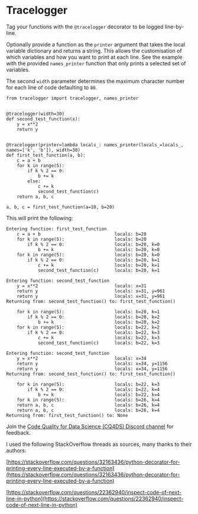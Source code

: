 # Tracelogger

Tag your functions with the `@tracelogger` decorator to be logged line-by-line.

Optionally provide a function as the `printer` argument that takes the local variable dictionary and returns a string. This allows the customisation of which variables and how you want to print at each line. See the example with the provided `names_printer` function that only prints a selected set of variables.

The second `width` parameter determines the maximum character number for each line of code defaulting to `80`.

```
from tracelogger import tracelogger, names_printer


@tracelogger(width=30)
def second_test_function(x):
    y = x**2
    return y


@tracelogger(printer=lambda locals_: names_printer(locals_=locals_, names=['k', 'b']), width=30)
def first_test_function(a, b):
    c = a + b
    for k in range(5):
        if k % 2 == 0:
            b += k
        else:
            c += k
            second_test_function(c)
    return a, b, c

a, b, c = first_test_function(a=10, b=20)
```

This will print the following:

```
Entering function: first_test_function
    c = a + b                            locals: b=20
    for k in range(5):                   locals: b=20
        if k % 2 == 0:                   locals: b=20, k=0
            b += k                       locals: b=20, k=0
    for k in range(5):                   locals: b=20, k=0
        if k % 2 == 0:                   locals: b=20, k=1
            c += k                       locals: b=20, k=1
            second_test_function(c)      locals: b=20, k=1

Entering function: second_test_function
    y = x**2                             locals: x=31
    return y                             locals: x=31, y=961
    return y                             locals: x=31, y=961
Returning from: second_test_function() to: first_test_function()

    for k in range(5):                   locals: b=20, k=1
        if k % 2 == 0:                   locals: b=20, k=2
            b += k                       locals: b=20, k=2
    for k in range(5):                   locals: b=22, k=2
        if k % 2 == 0:                   locals: b=22, k=3
            c += k                       locals: b=22, k=3
            second_test_function(c)      locals: b=22, k=3

Entering function: second_test_function
    y = x**2                             locals: x=34
    return y                             locals: x=34, y=1156
    return y                             locals: x=34, y=1156
Returning from: second_test_function() to: first_test_function()

    for k in range(5):                   locals: b=22, k=3
        if k % 2 == 0:                   locals: b=22, k=4
            b += k                       locals: b=22, k=4
    for k in range(5):                   locals: b=26, k=4
    return a, b, c                       locals: b=26, k=4
    return a, b, c                       locals: b=26, k=4
Returning from: first_test_function() to: None
```

Join the [Code Quality for Data Science (CQ4DS) Discord channel](https://discord.com/invite/8uUZNMCad2) for feedback.

I used the following StackOverflow threads as sources, many thanks to their authors:

[https://stackoverflow.com/questions/32163436/python-decorator-for-printing-every-line-executed-by-a-function](https://stackoverflow.com/questions/32163436/python-decorator-for-printing-every-line-executed-by-a-function)

[https://stackoverflow.com/questions/22362940/inspect-code-of-next-line-in-python](https://stackoverflow.com/questions/22362940/inspect-code-of-next-line-in-python)
